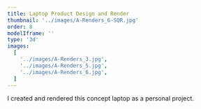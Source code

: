 ```yaml
---
title: Laptop Product Design and Render
thumbnail: '../images/A-Renders_6-SQR.jpg'
order: 8
modelIframe: ''
type: '3d'
images:
  [
    '../images/A-Renders_3.jpg',
    '../images/A-Renders_5.jpg',
    '../images/A-Renders_6.jpg',
  ]
---
```


I created and rendered this
concept laptop
as a personal project.
